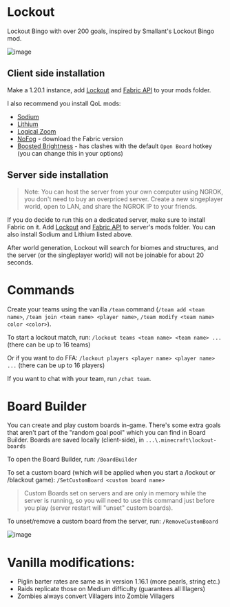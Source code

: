 # Lockout
Lockout Bingo with over 200 goals, inspired by Smallant's Lockout Bingo mod.

![image](https://github.com/marin774/lockout-fabric/assets/87690741/fd1a3617-f6a0-499b-90c3-247dc4b4282e)

## Client side installation
Make a  1.20.1 instance, add [Lockout](https://github.com/marin774/lockout-fabric/releases) and [Fabric API](https://www.curseforge.com/minecraft/mc-mods/fabric-api) to your mods folder.

I also recommend you install QoL mods:
- [Sodium](https://modrinth.com/mod/sodium/versions)
- [Lithium](https://modrinth.com/mod/lithium/versions)
- [Logical Zoom](https://www.curseforge.com/minecraft/mc-mods/logical-zoom/files)
- [NoFog](https://www.curseforge.com/minecraft/mc-mods/nofog/files) - download the Fabric version
- [Boosted Brightness](https://modrinth.com/mod/boosted-brightness/versions) - has clashes with the default `Open Board` hotkey (you can change this in your options)

## Server side installation
> Note: You can host the server from your own computer using NGROK, you don't need to buy an overpriced server. Create a new singeplayer world, open to LAN, and share the NGROK IP to your friends.

If you do decide to run this on a dedicated server, make sure to install Fabric on it.
Add [Lockout](https://github.com/marin774/lockout-fabric/releases) and [Fabric API](https://www.curseforge.com/minecraft/mc-mods/fabric-api) to server's mods folder.
You can also install Sodium and Lithium listed above.

After world generation, Lockout will search for biomes and structures, and the server (or the singleplayer world) will not be joinable for about 20 seconds.

# Commands
Create your teams using the vanilla `/team` command (`/team add <team name>`, `/team join <team name> <player name>`, `/team modify <team name> color <color>`).

To start a lockout match, run:
`/lockout teams <team name> <team name> ...` (there can be up to 16 teams)

Or if you want to do FFA:
`/lockout players <player name> <player name> ...` (there can be up to 16 players)

If you want to chat with your team, run `/chat team`.

# Board Builder

You can create and play custom boards in-game.
There's some extra goals that aren't part of the "random goal pool" which you can find in Board Builder.
Boards are saved locally (client-side), in `...\.minecraft\lockout-boards`

To open the Board Builder, run:
`/BoardBuilder`

To set a custom board (which will be applied when you start a /lockout or /blackout game):
`/SetCustomBoard <custom board name>`

> Custom Boards set on servers and are only in memory while the server is running, so you will need to use this command just before you play (server restart will "unset" custom boards).

To unset/remove a custom board from the server, run:
`/RemoveCustomBoard`

![image](https://github.com/marin774/lockout-fabric/assets/87690741/c333cf9c-d184-4263-853c-1f7c91b80110)

# Vanilla modifications:
- Piglin barter rates are same as in version 1.16.1 (more pearls, string etc.)
- Raids replicate those on Medium difficulty (guarantees all Illagers)
- Zombies always convert Villagers into Zombie Villagers
